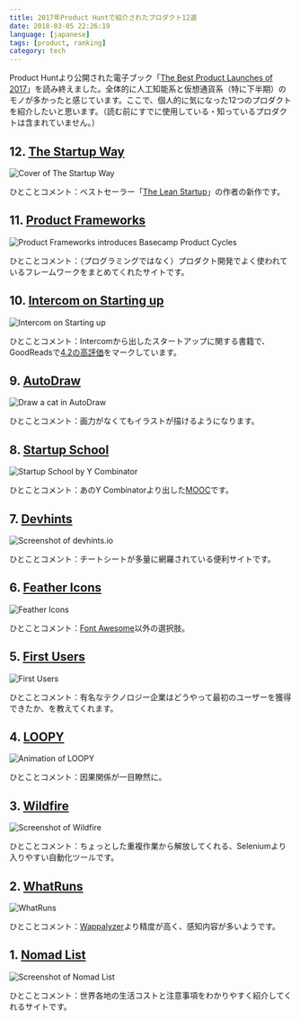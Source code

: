```yaml
---
title: 2017年Product Huntで紹介されたプロダクト12選
date: 2018-03-05 22:26:19
language: [japanese]
tags: [product, ranking]
category: tech
---
```


Product Huntより公開された電子ブック「[The Best Product Launches of 2017](https://www.producthunt.com/posts/the-best-product-launches-of-2017)」を読み終えました。全体的に人工知能系と仮想通貨系（特に下半期）のモノが多かったと感じています。ここで、個人的に気になった12つのプロダクトを紹介したいと思います。（読む前にすでに使用している・知っているプロダクトは含まれていません。）

## 12. [The Startup Way](http://www.thestartupway.com/)  

![Cover of The Startup Way](https://images-na.ssl-images-amazon.com/images/I/51DY%2BK7oF8L._SX356_BO1,204,203,200_.jpg)

ひとことコメント：ベストセーラー「[The Lean Startup](http://theleanstartup.com/)」の作者の新作です。

## 11. [Product Frameworks](https://www.product-frameworks.com/index.html)  

![Product Frameworks introduces Basecamp Product Cycles](https://i.imgur.com/nVLnvmA.png)

ひとことコメント：（プログラミングではなく）プロダクト開発でよく使われているフレームワークをまとめてくれたサイトです。

## 10. [Intercom on Starting up](https://www.intercom.com/books/starting-up)  

![Intercom on Starting up](https://marketing.intercomassets.com/assets/books/startups/chapter-2x-d37833f148ecba33445d140f2469aa5aa3d7b37578ef3001c2feccb6c6c688ea.png)

ひとことコメント：Intercomから出したスタートアップに関する書籍で、GoodReadsで[4.2の高評価](https://www.goodreads.com/book/show/34908337-intercom-on-starting-up)をマークしています。

## 9. [AutoDraw](https://www.autodraw.com/)  

![Draw a cat in AutoDraw](https://i.imgur.com/KMev72D.png)

ひとことコメント：画力がなくてもイラストが描けるようになります。

## 8. [Startup School](https://startupschool.org)  

![Startup School by Y Combinator](https://www.startupschool.org/assets/logo-e53cd2cb71abaa517fb2f3dff77f4ed932e2439b1f3b6965dc7991ee07fe61ab.png)

ひとことコメント：あのY Combinatorより出した[MOOC](https://ja.wikipedia.org/wiki/Massive_open_online_course)です。

## 7. [Devhints](https://devhints.io/)  

![Screenshot of devhints.io](https://assets.devhints.io/previews/index.jpg)

ひとことコメント：チートシートが多量に網羅されている便利サイトです。

## 6. [Feather Icons](https://feathericons.com/)  

![Feather Icons](https://i.imgur.com/mVwPtM8.png)

ひとことコメント：[Font Awesome](https://fontawesome.com/)以外の選択肢。

## 5. [First Users](https://www.firstusers.io/)  

![First Users](https://i.imgur.com/bvnqAx8.png)

ひとことコメント：有名なテクノロジー企業はどうやって最初のユーザーを獲得できたか、を教えてくれます。

## 4. [LOOPY](https://github.com/ncase/loopy)  

![Animation of LOOPY](https://i.imgur.com/S8c7E8o.gif)

ひとことコメント：因果関係が一目瞭然に。

## 3. [Wildfire](https://wildfire.ai/)  

![Screenshot of Wildfire](https://wildfire.ai/screen-2.png)

ひとことコメント：ちょっとした重複作業から解放してくれる、Seleniumより入りやすい自動化ツールです。

## 2. [WhatRuns](https://www.whatruns.com/)  

![WhatRuns](https://www.whatruns.com/images/home/whatruns_animated_image_forever_v3.gif)

ひとことコメント：[Wappalyzer](https://www.wappalyzer.com/)より精度が高く、感知内容が多いようです。

## 1. [Nomad List](https://nomadlist.com/)  

![Screenshot of Nomad List](https://i.imgur.com/VLtCgDn.jpg)

ひとことコメント：世界各地の生活コストと注意事項をわかりやすく紹介してくれるサイトです。